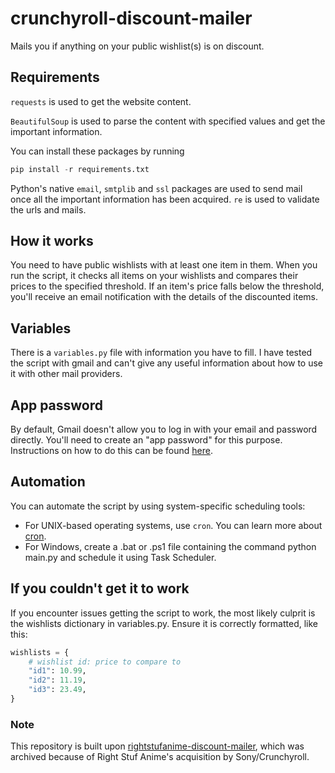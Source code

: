# crunchyroll-discount-mailer

Mails you if anything on your public wishlist(s) is on discount.

## Requirements

`requests` is used to get the website content.

`BeautifulSoup` is used to parse the content with specified values and get the important information.

You can install these packages by running

```Python
pip install -r requirements.txt
```

Python's native `email`, `smtplib` and `ssl` packages are used to send mail once all the important information has been acquired. `re` is used to validate the urls and mails.

## How it works

You need to have public wishlists with at least one item in them. When you run the script, it checks all items on your wishlists and compares their prices to the specified threshold. If an item's price falls below the threshold, you'll receive an email notification with the details of the discounted items.

## Variables

There is a `variables.py` file with information you have to fill. I have tested the script with gmail and can't give any useful information about how to use it with other mail providers.

## App password

By default, Gmail doesn't allow you to log in with your email and password directly. You'll need to create an "app password" for this purpose. Instructions on how to do this can be found [here](https://help.warmupinbox.com/en/articles/4934806-configure-for-google-workplace-with-two-factor-authentication-2fa).

## Automation

You can automate the script by using system-specific scheduling tools:

- For UNIX-based operating systems, use `cron`. You can learn more about [cron](https://opensource.com/article/17/11/how-use-cron-linux).
- For Windows, create a .bat or .ps1 file containing the command python main.py and schedule it using Task Scheduler.

## If you couldn't get it to work

If you encounter issues getting the script to work, the most likely culprit is the wishlists dictionary in variables.py. Ensure it is correctly formatted, like this:

```Python
wishlists = {
    # wishlist id: price to compare to
    "id1": 10.99,
    "id2": 11.19,
    "id3": 23.49,
}

```

### Note

This repository is built upon [rightstufanime-discount-mailer](https://github.com/NecRaul/rightstufanime-discount-mailer), which was archived because of Right Stuf Anime's acquisition by Sony/Crunchyroll.
